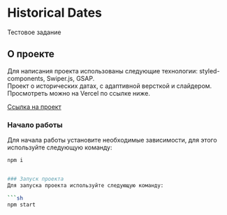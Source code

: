 # Historical Dates

Тестовое задание

## О проекте

Для написания проекта использованы следующие технологии: styled-components, Swiper.js, GSAP.  
Проект о исторических датах, с адаптивной версткой и слайдером. Просмотреть можно на Vercel по ссылке ниже.

[Ссылка на проект](https://history-dates-8b3cda006-rainhard23s-projects.vercel.app/)

### Начало работы

Для начала работы установите необходимые зависимости, для этого используйте следующую команду:

```sh
npm i


### Запуск проекта
Для запуска проекта используйте следующую команду:

```sh
npm start
